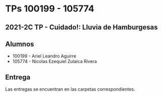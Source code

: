 # TPs 100199 - 105774

## 2021-2C TP - Cuidado!: Lluvia de Hamburgesas

## Alumnos

- 100199 - Ariel Leandro Aguirre
- 105774 - Nicolas Ezequiel Zulaica Rivera

## Entrega

Las entregas se encuentran en las carpetas correspondientes.
